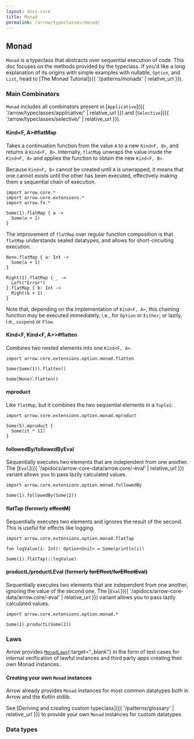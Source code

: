```yaml
---
layout: docs-core
title: Monad
permalink: /arrow/typeclasses/monad/
---
```


## Monad




`Monad` is a typeclass that abstracts over sequential execution of code.
This doc focuses on the methods provided by the typeclass.
If you'd like a long explanation of its origins with simple examples with nullable, `Option`, and `List`,
head to [The Monad Tutorial]({{ '/patterns/monads' | relative_url }}).

### Main Combinators

`Monad` includes all combinators present in [`Applicative`]({{ '/arrow/typeclasses/applicative/' | relative_url }}) and [`Selective`]({{ '/arrow/typeclasses/selective/' | relative_url }}).

#### Kind<F, A>#flatMap

Takes a continuation function from the value `A` to a new `Kind<F, B>`, and returns a `Kind<F, B>`.
Internally, `flatMap` unwraps the value inside the `Kind<F, A>` and applies the function to obtain the new `Kind<F, B>`.

Because `Kind<F, B>` cannot be created until `A` is unwrapped, it means that one cannot exists until the other has been executed, effectively making them a sequential chain of execution.

```kotlin:ank
import arrow.core.*
import arrow.core.extensions.*
import arrow.fx.*

Some(1).flatMap { a ->
  Some(a + 1)
}
```

The improvement of `flatMap` over regular function composition is that `flatMap` understands sealed datatypes, and allows for short-circuiting execution.

```kotlin:ank
None.flatMap { a: Int ->
  Some(a + 1)
}
```

```kotlin:ank
Right(1).flatMap { _ ->
  Left("Error")
}.flatMap { b: Int ->
  Right(b + 1)
}
```

Note that, depending on the implementation of `Kind<F, A>`, this chaining function may be executed immediately, i.e., for `Option` or `Either`;
or lazily, i.e., `suspend` or `Flow`.

#### Kind<F, Kind<F, A>>#flatten

Combines two nested elements into one `Kind<F, A>`.

```kotlin:ank
import arrow.core.extensions.option.monad.flatten

Some(Some(1)).flatten()
```

```kotlin:ank
Some(None).flatten()
```

#### mproduct

Like `flatMap`, but it combines the two sequential elements in a `Tuple2`.

```kotlin:ank
import arrow.core.extensions.option.monad.mproduct

Some(5).mproduct {
  Some(it * 11)
}
```

#### followedBy/followedByEval

Sequentially executes two elements that are independent from one another.
The [`Eval`]({{ '/apidocs/arrow-core-data/arrow.core/-eval' | relative_url }}) variant allows you to pass lazily calculated values.

```kotlin:ank
import arrow.core.extensions.option.monad.followedBy

Some(1).followedBy(Some(2))
```

#### flatTap (formerly ~~effectM~~)

Sequentially executes two elements and ignores the result of the second. This is useful for effects like logging.

```kotlin:ank
import arrow.core.extensions.option.monad.flatTap

fun logValue(i: Int): Option<Unit> = Some(println(i))

Some(1).flatTap(::logValue)
```

#### productL/productLEval (formerly ~~forEffect~~/~~forEffectEval~~)

Sequentially executes two elements that are independent from one another, ignoring the value of the second one.
The [`Eval`]({{ '/apidocs/arrow-core-data/arrow.core/-eval' | relative_url }}) variant allows you to pass lazily calculated values.

```kotlin:ank
import arrow.core.extensions.option.monad.*

Some(1).productL(Some(2))
```

### Laws

Arrow provides [`MonadLaws`][monad_law_source]{:target="_blank"} in the form of test cases for internal verification of lawful instances and third party apps creating their own Monad instances.

#### Creating your own `Monad` instances

Arrow already provides `Monad` instances for most common datatypes both in Arrow and the Kotlin stdlib.

See [Deriving and creating custom typeclass]({{ '/patterns/glossary' | relative_url }}) to provide your own `Monad` instances for custom datatypes.

### Data types

[monad_law_source]: https://github.com/arrow-kt/arrow-core/blob/master/arrow-core-test/src/main/kotlin/arrow/core/test/laws/MonadLaws.kt
